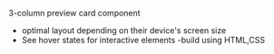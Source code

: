 3-column preview card component

- optimal layout depending on their device's screen size
- See hover states for interactive elements
  -build using HTML,CSS
